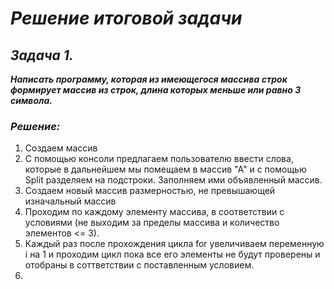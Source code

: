 # *Решение итоговой задачи* #

## ***Задача 1.*** ##

***Написать программу, которая из имеющегося массива строк формирует массив из строк, длина которых меньше или равно 3 символа.*** 

### ***Решение:*** ###

1. Создаем массив
2. С помощью консоли предлагаем пользователю ввести слова, которые в дальнейшем мы помещаем в массив "А" и с помощью  Split разделяем на подстроки. Заполняем ими объявленный массив.
3. Создаем новый массив размерностью, не превышающей изначальный массив
4. Проходим по каждому элементу массива, в соответствии с условиями (не выходим за пределы массива и количество элементов <= 3). 
5. Каждый раз после прохождения цикла for увеличиваем переменную i на 1 и проходим цикл пока все его элементы не будут проверены и отобраны в соттветствии с поставленным условием.
6. 